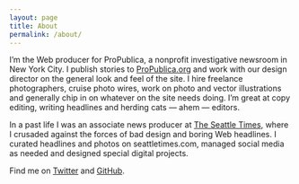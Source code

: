 ```yaml
---
layout: page
title: About
permalink: /about/
---
```


I’m the Web producer for ProPublica, a nonprofit investigative newsroom in New York City. I publish stories to [ProPublica.org](https://www.propublica.org) and work with our design director on the general look and feel of the site. I hire freelance photographers, cruise photo wires, work on photo and vector illustrations and generally chip in on whatever on the site needs doing. I’m great at copy editing, writing headlines and herding cats — ahem — editors.

In a past life I was an associate news producer at [The Seattle Times](http://www.seattletimes.com), where I crusaded against the forces of bad design and boring Web headlines. I curated headlines and photos on seattletimes.com, managed social media as needed and designed special digital projects.

Find me on [Twitter](https://twitter.com/hannahsbirch) and [GitHub](https://github.com/hannah-birch).
